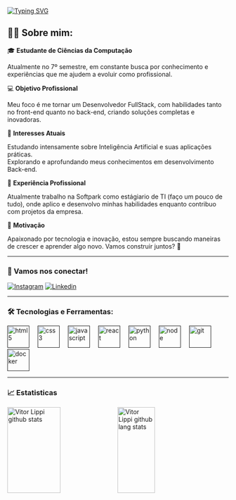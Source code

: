 [![Typing SVG](https://readme-typing-svg.herokuapp.com/?color=ff79c6&size=35&Left=true&vLeft=true&width=1000&lines=Hello+world,+meu+nome+é+Vitor+Lippi;Seja+bem-vindo!+:%29)](https://git.io/typing-svg)

## 👨‍💻 Sobre mim:
🎓 **Estudante de Ciências da Computação**
  
Atualmente no 7º semestre, em constante busca por conhecimento e experiências que me ajudem a evoluir como profissional.

💻 **Objetivo Profissional**

Meu foco é me tornar um Desenvolvedor FullStack, com habilidades tanto no front-end quanto no back-end, criando soluções completas e inovadoras.

🤖 **Interesses Atuais**

Estudando intensamente sobre Inteligência Artificial e suas aplicações práticas. <br>
Explorando e aprofundando meus conhecimentos em desenvolvimento Back-end.

💼 **Experiência Profissional**

Atualmente trabalho na Softpark como estágiario de TI (faço um pouco de tudo), onde aplico e desenvolvo minhas habilidades enquanto contribuo com projetos da empresa.

🌟 **Motivação**

Apaixonado por tecnologia e inovação, estou sempre buscando maneiras de crescer e aprender algo novo. Vamos construir juntos? 🚀

---

### 📱 Vamos nos conectar! 
[![Instagram](https://img.shields.io/badge/Instagram-E4405F?style=for-the-badge&logo=instagram&logoColor=white)](https://www.instagram.com/_vlippi/)
[![Linkedin](https://img.shields.io/badge/LinkedIn-0077B5?style=for-the-badge&logo=linkedin&logoColor=white)](https://www.linkedin.com/in/vitorlippi/)

---

### 🛠️ Tecnologias e Ferramentas:

<div align="left">    
  <a href="" title="HTML5"><img height="50" src="https://cdn.jsdelivr.net/gh/devicons/devicon@latest/icons/html5/html5-original.svg" alt="html5" style="margin-right: 15px;"></a>
  <a href="" title="CSS3"><img height="50" src="https://cdn.jsdelivr.net/gh/devicons/devicon@latest/icons/css3/css3-original.svg" alt="css3" style="margin-right: 15px;"></a>
  <a href="" title="Javascript"><img height="50" src="https://cdn.jsdelivr.net/gh/devicons/devicon@latest/icons/javascript/javascript-original.svg" alt="javascript" style="margin-right: 15px;"></a>
  <a href="" title="React"><img height="50" src="https://cdn.jsdelivr.net/gh/devicons/devicon@latest/icons/react/react-original.svg" alt="react" style="margin-right: 15px;"></a>
  <a href="" title="Python"><img height="50" src="https://cdn.jsdelivr.net/gh/devicons/devicon@latest/icons/python/python-original.svg" alt="python" style="margin-right: 15px;"></a>
  <a href="" title="Node.js"><img height="50" src="https://cdn.jsdelivr.net/gh/devicons/devicon@latest/icons/nodejs/nodejs-original.svg" alt="node" style="margin-right: 15px;"></a>
  <a href="" title="Git"><img height="50" src="https://cdn.jsdelivr.net/gh/devicons/devicon@latest/icons/git/git-original.svg" alt="git" style="margin-right: 15px;"></a>
  <a href="" title="Docker"><img height="50" src="https://cdn.jsdelivr.net/gh/devicons/devicon@latest/icons/docker/docker-plain.svg" alt="docker" style="margin-right: 15px;"></a>
</div>

---

### 📈 Estatisticas 
<div >  
  <img width="49%x" height="195px" src="https://github-readme-stats.vercel.app/api?username=vilippi&theme=dracula" alt="Vitor Lippi github stats"/> 
  <img width="41%" height="195px" src="https://github-readme-stats.vercel.app/api/top-langs/?username=vilippi&layout=donut&theme=dracula&hide-border=true" alt="Vitor Lippi github lang stats"/>
</div>


<!--
**vilippi/vilippi** is a ✨ _special_ ✨ repository because its `README.md` (this file) appears on your GitHub profile.

Here are some ideas to get you started:

- 🔭 I’m currently working on ...
- 🌱 I’m currently learning ...
- 👯 I’m looking to collaborate on ...
- 🤔 I’m looking for help with ...
- 💬 Ask me about ...
- 📫 How to reach me: ...
- 😄 Pronouns: ...
- ⚡ Fun fact: ...
-->

